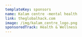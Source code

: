 ```yaml
---
templateKey: sponsors
name: Kalam centre -mental health
link: theglobalhack.com
image: /img/kalam_centre_logo.png
sponsoredTrack: Health & Wellness
---
```


